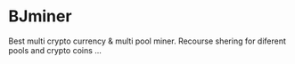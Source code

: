 # BJminer
Best multi crypto currency &amp; multi pool miner. Recourse shering for diferent pools and crypto coins ...
